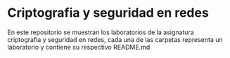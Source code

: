 # Criptografia y seguridad en redes
En este repositorio se muestran los laboratorios de la asignatura criptografia y seguridad en redes, cada una de las carpetas representa un laboratorio y contiene su respectivo README.md
